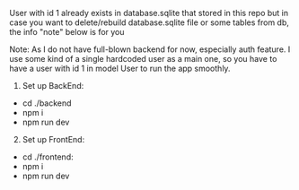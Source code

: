 User with id 1 already exists in database.sqlite that stored in this repo but in case you want to delete/rebuild database.sqlite file or some tables from db, the info "note" below is for you

Note: As I do not have full-blown backend for now, especially auth feature. I use some kind of a single hardcoded user as a main one, so you have to have a user with id 1 in model User to run the app smoothly.

1. Set up BackEnd:
- cd ./backend
- npm i
- npm run dev

2. Set up FrontEnd:
- cd ./frontend:
- npm i
- npm run dev